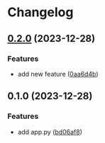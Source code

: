 # Changelog

## [0.2.0](https://github.com/tuomas777/test-release-please-python/compare/v0.1.0...v0.2.0) (2023-12-28)


### Features

* add new feature ([0aa6d4b](https://github.com/tuomas777/test-release-please-python/commit/0aa6d4bce6f16ac2c9c106616cdd171f1177c3c0))

## 0.1.0 (2023-12-28)


### Features

* add app.py ([bd06af8](https://github.com/tuomas777/test-release-please-python/commit/bd06af87cb4f180af570392ea3c2cf1070806195))
